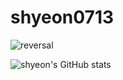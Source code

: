 # shyeon0713

![reversal](https://capsule-render.vercel.app/api?type=rect&text=RECT&fontAlign=30&fontSize=30&desc=Use%20theme&descAlign=60&descAlignY=50&theme=radical)


![shyeon's GitHub stats](https://github-readme-stats.vercel.app/api?username=Shyeon&hide=contribs,prs)
